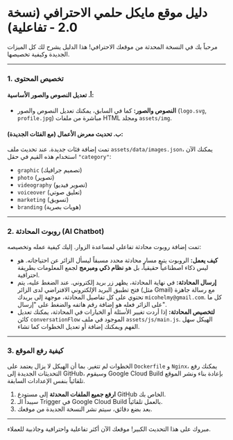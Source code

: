 # دليل موقع مايكل حلمي الاحترافي (نسخة 2.0 - تفاعلية)

مرحباً بك في النسخة المحدثة من موقعك الاحترافي! هذا الدليل يشرح لك كل الميزات الجديدة وكيفية تخصيصها.

---

### 1. تخصيص المحتوى

#### أ. تعديل النصوص والصور الأساسية:
-   **النصوص والصور:** كما في السابق، يمكنك تعديل النصوص والصور (`logo.svg`, `profile.jpg`) مباشرة من ملفات HTML ومجلد `assets/img`.

#### ب. **تحديث معرض الأعمال (مع الفئات الجديدة):**
تمت إضافة فئات جديدة. عند تحديث ملف `assets/data/images.json`، يمكنك الآن استخدام هذه القيم في حقل `"category"`:
-   `graphic` (تصميم جرافيك)
-   `photo` (تصوير)
-   `videography` (تصوير فيديو)
-   `voiceover` (تعليق صوتي)
-   `marketing` (تسويق)
-   `branding` (هويات بصرية)

---

### 2. روبوت المحادثة (AI Chatbot)

تمت إضافة روبوت محادثة تفاعلي لمساعدة الزوار. إليك كيفية عمله وتخصيصه:

-   **كيف يعمل:** الروبوت يتبع مسار محادثة محدد مسبقاً ليسأل الزائر عن احتياجاته. هو ليس ذكاء اصطناعياً حقيقياً، بل هو **نظام ذكي ومبرمج** لجمع المعلومات بطريقة احترافية.
-   **إرسال المحادثة:** في نهاية المحادثة، يظهر زر بريد إلكتروني. عند الضغط عليه، يتم فتح تطبيق البريد الإلكتروني الافتراضي لدى الزائر (مثل Gmail) مع رسالة جاهزة تحتوي على كل تفاصيل المحادثة، موجهة إلى بريدك `micohelmy@gmail.com`. كل ما على الزائر فعله هو إضافة رقم هاتفه والضغط على "إرسال".
-   **لتخصيص المحادثة:** إذا أردت تغيير الأسئلة أو الخيارات في المحادثة، يمكنك تعديل كائن `conversationFlow` الموجود في ملف `assets/js/main.js`. الهيكل سهل الفهم ويمكنك إضافة أو تعديل الخطوات كما تشاء.

---

### 3. كيفية رفع الموقع

الخطوات لم تتغير. بما أن الهيكل لا يزال يعتمد على `Dockerfile` و `Nginx`، يمكنك رفع التحديثات الجديدة إلى GitHub، وسيقوم Google Cloud Build بإعادة بناء ونشر الموقع تلقائياً بنفس الإعدادات السابقة.

1.  **ارفع جميع الملفات المحدثة** إلى مستودع GitHub الخاص بك.
2.  سيبدأ الـ Trigger في Google Cloud Build بالعمل تلقائياً.
3.  بعد بضع دقائق، سيتم نشر النسخة الجديدة من موقعك.

---

مبروك على هذا التحديث الكبير! موقعك الآن أكثر تفاعلية واحترافية وجاذبية للعملاء.
